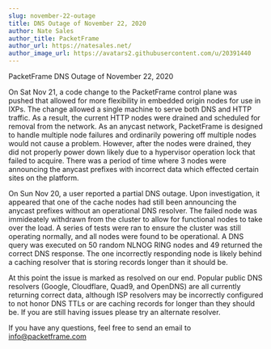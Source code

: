 ```yaml
---
slug: november-22-outage
title: DNS Outage of November 22, 2020
author: Nate Sales
author_title: PacketFrame
author_url: https://natesales.net/
author_image_url: https://avatars2.githubusercontent.com/u/20391440
---
```


PacketFrame DNS Outage of November 22, 2020

On Sat Nov 21, a code change to the PacketFrame control plane was pushed that allowed for more flexibility in embedded origin nodes for use in IXPs. The change allowed a single machine to serve both DNS and HTTP traffic. As a result, the current HTTP nodes were drained and scheduled for removal from the network. As an anycast network, PacketFrame is designed to handle multiple node failures and ordinarily powering off multiple nodes would not cause a problem. However, after the nodes were drained, they did not properly power down likely due to a hypervisor operation lock that failed to acquire. There was a period of time where 3 nodes were announcing the anycast prefixes with incorrect data which effected certain sites on the platform.

On Sun Nov 20, a user reported a partial DNS outage. Upon investigation, it appeared that one of the cache nodes had still been announcing the anycast prefixes without an operational DNS resolver. The failed node was immideately withdrawn from the cluster to allow for functional nodes to take over the load. A series of tests were ran to ensure the cluster was still operating normally, and all nodes were found to be operational. A DNS query was executed on 50 random NLNOG RING nodes and 49 returned the correct DNS response. The one incorrectly responding node is likely behind a caching resolver that is storing records longer than it should be.

At this point the issue is marked as resolved on our end. Popular public DNS resolvers (Google, Cloudflare, Quad9, and OpenDNS) are all currently returning correct data, although ISP resolvers may be incorrectly configured to not honor DNS TTLs or are caching records for longer than they should be. If you are still having issues please try an alternate resolver.

If you have any questions, feel free to send an email to info@packetframe.com
